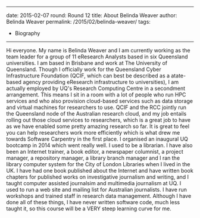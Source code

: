 ---
date: 2015-02-07
round: Round 12
title: About Belinda Weaver
author: Belinda Weaver
permalink: /2015/02/belinda-weaver/
tags:
  - Biography
  ---
Hi everyone. My name is Belinda Weaver and I am currently working as the team leader for a group of 11 eResearch Analysts based in six Queensland universities. I am based in Brisbane and work at The University of Queensland. Though I officially work for the Queensland Cyber Infrastructure Foundation (QCIF, which can best be described as a atate-based agency providing eResearch infrastructure to universities), I am actually employed by UQ's Research Computing Centre in a secondment arrangement. This means I sit in a room with a lot of people who run HPC services and who also provision cloud-based services such as data storage and virtual machines for researchers to use. QCIF and the RCC jointly run the Queensland node of the Australian research cloud, and my job entails rolling out those cloud services to researchers, which is a great job to have as we have enabled some pretty amazing research so far. It is great to feel you can help researchers work more efficiently which is what drew me towards Software Carpentry in the first place. I organised an inaugural UQ bootcamp in 2014 which went really well. 
I used to be a librarian. I have also been an Internet trainer, a book editor, a newspaper columnist, a project manager, a repository manager, a library branch manager and I ran the library computer system for the City of London Libraries when I lived in the UK. I have had one book published about the Internet and have written book chapters for published works on investigative journalism and writing, and I taught computer assisted journalsim and multimedia journalism at UQ. I used to run a web site and mailing list for Australian journalists. I have run workshops and trained staff in research data management. Although I have done all of these things, I have never written software code, much less taught it, so this course will be a VERY steep learning curve for me. 
